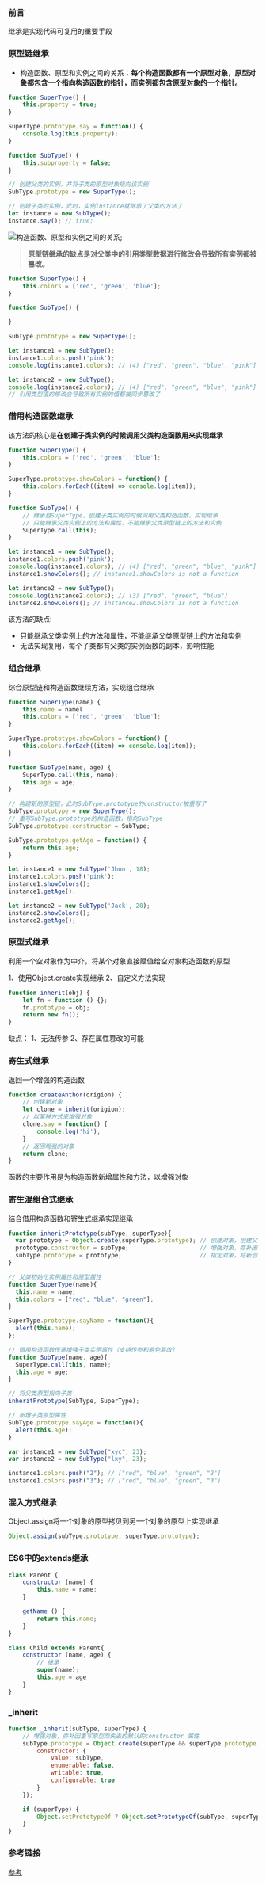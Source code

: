 ### 前言
继承是实现代码可复用的重要手段

### 原型链继承
- 构造函数、原型和实例之间的关系：**每个构造函数都有一个原型对象，原型对象都包含一个指向构造函数的指针，而实例都包含原型对象的一个指针。**

```js
function SuperType() {
    this.property = true;
}

SuperType.prototype.say = function() {
    console.log(this.property);
}

function SubType() {
    this.subproperty = false;
}

// 创建父类的实例，并将子类的原型对象指向该实例
SubType.prototype = new SuperType();

// 创建子类的实例，此时，实例instance就继承了父类的方法了
let instance = new SubType();
instance.say(); // true;
```

![构造函数、原型和实例之间的关系](../image/prototype.png);

> **原型链继承的缺点是对父类中的引用类型数据进行修改会导致所有实例都被篡改。**

```js
function SuperType() {
    this.colors = ['red', 'green', 'blue'];
}

function SubType() {

}

SubType.prototype = new SuperType();

let instance1 = new SubType();
instance1.colors.push('pink');
console.log(instance1.colors); // (4) ["red", "green", "blue", "pink"]

let instance2 = new SubType();
console.log(instance2.colors); // (4) ["red", "green", "blue", "pink"]
// 引用类型值的修改会导致所有实例的值都被同步篡改了
```

### 借用构造函数继承
该方法的核心是**在创建子类实例的时候调用父类构造函数用来实现继承**
```js
function SuperType() {
    this.colors = ['red', 'green', 'blue'];
}

SuperType.prototype.showColors = function() {
    this.colors.forEach((item) => console.log(item));
}

function SubType() {
    // 继承自SuperType，创建子类实例的时候调用父类构造函数，实现继承
    // 只能继承父类实例上的方法和属性，不能继承父类原型链上的方法和实例
    SuperType.call(this);
}

let instance1 = new SubType();
instance1.colors.push('pink');
console.log(instance1.colors); // (4) ["red", "green", "blue", "pink"]
instance1.showColors(); // instance1.showColors is not a function

let instance2 = new SubType();
console.log(instance2.colors); // (3) ["red", "green", "blue"]
instance2.showColors(); // instance2.showColors is not a function
```

该方法的缺点:
- 只能继承父类实例上的方法和属性，不能继承父类原型链上的方法和实例
- 无法实现复用，每个子类都有父类的实例函数的副本，影响性能

### 组合继承
综合原型链和构造函数继续方法，实现组合继承
```js
function SuperType(name) {
    this.name = namel
    this.colors = ['red', 'green', 'blue'];
}

SuperType.prototype.showColors = function() {
    this.colors.forEach((item) => console.log(item));
}

function SubType(name, age) {
    SuperType.call(this, name);
    this.age = age;
}

// 构建新的原型链，此时SubType.prototype的constructor被重写了
SubType.prototype = new SuperType();
// 重写SubType.prototype的构造函数，指向SubType
SubType.prototype.constructor = SubType;

SubType.prototype.getAge = function() {
    return this.age;
}

let instance1 = new SubType('Jhon', 18);
instance1.colors.push('pink');
instance1.showColors();
instance1.getAge();

let instance2 = new SubType('Jack', 20);
instance2.showColors();
instance2.getAge();
```

### 原型式继承
利用一个空对象作为中介，将某个对象直接赋值给空对象构造函数的原型

1、使用Object.create实现继承
2、自定义方法实现
```js
function inherit(obj) {
    let fn = function () {};
    fn.prototype = obj;
    return new fn();
}
```

缺点：
1、无法传参
2、存在属性篡改的可能


### 寄生式继承
返回一个增强的构造函数
```js
function createAnthor(origion) {
    // 创建新对象
    let clone = inherit(origion);
    // 以某种方式来增强对象
    clone.say = function() {
        console.log('hi');
    }
    // 返回增强的对象
    return clone;
}
```
函数的主要作用是为构造函数新增属性和方法，以增强对象

### 寄生混组合式继承
结合借用构造函数和寄生式继承实现继承
```js
function inheritPrototype(subType, superType){
  var prototype = Object.create(superType.prototype); // 创建对象，创建父类原型的一个副本
  prototype.constructor = subType;                    // 增强对象，弥补因重写原型而失去的默认的constructor 属性
  subType.prototype = prototype;                      // 指定对象，将新创建的对象赋值给子类的原型
}

// 父类初始化实例属性和原型属性
function SuperType(name){
  this.name = name;
  this.colors = ["red", "blue", "green"];
}

SuperType.prototype.sayName = function(){
  alert(this.name);
};

// 借用构造函数传递增强子类实例属性（支持传参和避免篡改）
function SubType(name, age){
  SuperType.call(this, name);
  this.age = age;
}

// 将父类原型指向子类
inheritPrototype(SubType, SuperType);

// 新增子类原型属性
SubType.prototype.sayAge = function(){
  alert(this.age);
}

var instance1 = new SubType("xyc", 23);
var instance2 = new SubType("lxy", 23);

instance1.colors.push("2"); // ["red", "blue", "green", "2"]
instance1.colors.push("3"); // ["red", "blue", "green", "3"]
```

### 混入方式继承
Object.assign将一个对象的原型拷贝到另一个对象的原型上实现继承

```js
Object.assign(subType.prototype, superType.prototype);
```

### ES6中的extends继承
```js
class Parent {
    constructor (name) {
        this.name = name;
    }

    getName () {
        return this.name;
    }
}

class Child extends Parent{
    constructor (name, age) {
        // 继承
        super(name);
        this.age = age
    }
}
```

### _inherit
```js
function _inherit(subType, superType) {
    // 增强对象，弥补因重写原型而失去的默认的constructor 属性
    subType.prototype = Object.create(superType && superType.prototype, {
        constructor: {
            value: subType,
            enumerable: false,
            writable: true,
            configurable: true
        }
    });

    if (superType) {
        Object.setPrototypeOf ? Object.setPrototypeOf(subType, superType) : subType.__proto__ = superType;
    }
}
```

### 参考链接
[参考](https://juejin.im/post/5bcb2e295188255c55472db0)

